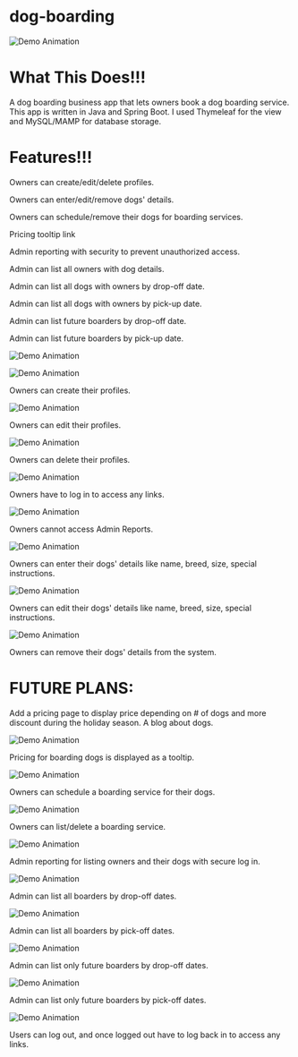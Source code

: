 # dog-boarding
![Demo Animation](../assets/home.gif?raw=true)

# What This Does!!!
A dog boarding business app that lets owners book a dog boarding service. 
This app is written in Java and Spring Boot. I used Thymeleaf for the view and MySQL/MAMP for database storage.
# Features!!!
Owners can create/edit/delete profiles.

Owners can enter/edit/remove dogs' details.

Owners can schedule/remove their dogs for boarding services.

Pricing tooltip link

Admin reporting with security to prevent unauthorized access.

Admin can list all owners with dog details.

Admin can list all dogs with owners by drop-off date.

Admin can list all dogs with owners by pick-up date.

Admin can list future boarders by drop-off date.

Admin can list future boarders by pick-up date.

![Demo Animation](../assets/register1.gif?raw=true)

![Demo Animation](../assets/register2.gif?raw=true)

Owners can create their profiles.

![Demo Animation](../assets/profileEdit.gif?raw=true)

Owners can edit their profiles.

![Demo Animation](../assets/profileDelete.gif?raw=true)

Owners can delete their profiles.

![Demo Animation](../assets/login.gif?raw=true)

Owners have to log in to access any links.

![Demo Animation](../assets/adminAccessDenied.gif?raw=true)

Owners cannot access Admin Reports.

![Demo Animation](../assets/dogDetailsAdd.gif?raw=true)

Owners can enter their dogs' details like name, breed, size, special instructions.

![Demo Animation](../assets/dogDetailsEdit.gif?raw=true)

Owners can edit their dogs' details like name, breed, size, special instructions.

![Demo Animation](../assets/dogDetailsDelete.gif?raw=true)

Owners can remove their dogs' details from the system.

# FUTURE PLANS:
Add a pricing page to display price depending on # of dogs and more discount during the holiday season.
A blog about dogs.

![Demo Animation](../assets/pricing.gif?raw=true)

Pricing for boarding dogs is displayed as a tooltip.

![Demo Animation](../assets/serviceAdd.gif?raw=true)

Owners can schedule a boarding service for their dogs.

![Demo Animation](../assets/serviceListDelete.gif?raw=true)

Owners can list/delete a boarding service.

![Demo Animation](../assets/listOwners.gif?raw=true)

Admin reporting for listing owners and their dogs with secure log in.

![Demo Animation](../assets/listBoardersDropOff.gif?raw=true)

Admin can list all boarders by drop-off dates.

![Demo Animation](../assets/listBoardersPickUp.gif?raw=true)

Admin can list all boarders by pick-off dates.

![Demo Animation](../assets/listFutureDropOff.gif?raw=true)

Admin can list only future boarders by drop-off dates.

![Demo Animation](../assets/listFuturePickUp.gif?raw=true)

Admin can list only future boarders by pick-off dates.

![Demo Animation](../assets/logout.gif?raw=true)

Users can log out, and once logged out have to log back in to access any links.
